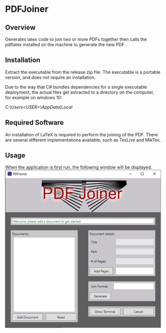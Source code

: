 # PDFJoiner
## Overview
Generates latex code to join two or more PDFs together then calls the pdflatex installed on the machine to generate the new PDF.

## Installation
Extract the executable from the release zip file. The executable is a portable version, and does not require an installation.

Due to the way that C# bundles dependencies for a single executable deployment, the actual files get extracted to a directory on the computer, for example on windows 10:

*C:\Users\<USER>\AppData\Local*

## Required Software
An installation of LaTeX is required to perform the joining of the PDF. There are several different implementations available, such as TexLive and MikTex.

## Usage
When the application is first run, the following window will be displayed.
![Main Window](/Resources/screenshots/start-window.png)


